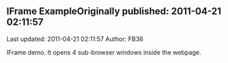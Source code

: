 ## IFrame ExampleOriginally published: 2011-04-21 02:11:57 
Last updated: 2011-04-21 02:11:57 
Author: FB36  
 
IFrame demo. It opens 4 sub-browser windows inside the webpage.